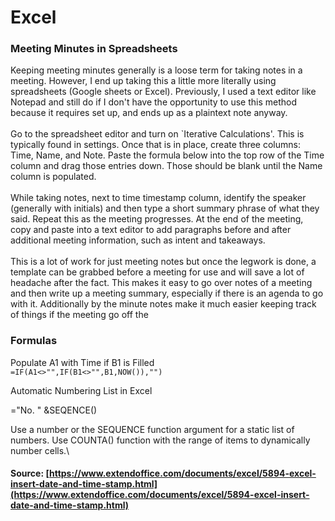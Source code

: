 # Excel

### Meeting Minutes in Spreadsheets

Keeping meeting minutes generally is a loose term for taking notes in a meeting. However, I end up taking this a little more literally using spreadsheets (Google sheets or Excel). Previously, I used a text editor like Notepad and still do if I don't have the opportunity to use this method because it requires set up, and ends up as a plaintext note anyway.\
\
Go to the spreadsheet editor and turn on \`Iterative Calculations'. This is typically found in settings. Once that is in place, create three columns: Time, Name, and Note. Paste the formula below into the top row of the Time column and drag those entries down. Those should be blank until the Name column is populated.\
\
While taking notes, next to time timestamp column, identify the speaker (generally with initials) and then type a short summary phrase of what they said. Repeat this as the meeting progresses. At the end of the meeting, copy and paste into a text editor to add paragraphs before and after additional meeting information, such as intent and takeaways.\
\
This is a lot of work for just meeting notes but once the legwork is done, a template can be grabbed before a meeting for use and will save a lot of headache after the fact. This makes it easy to go over notes of a meeting and then write up a meeting summary, especially if there is an agenda to go with it. Additionally by the minute notes make it much easier keeping track of things if the meeting go off the&#x20;

### Formulas

Populate A1 with Time if B1 is Filled\
`=IF(A1<>"",IF(B1<>"",B1,NOW()),"")`



Automatic Numbering List in Excel

\="No. " \&SEQENCE()

Use a number or the SEQUENCE function argument for a static list of numbers. Use COUNTA() function with the range of items to dynamically number cells.\


#### Source: [https://www.extendoffice.com/documents/excel/5894-excel-insert-date-and-time-stamp.html](https://www.extendoffice.com/documents/excel/5894-excel-insert-date-and-time-stamp.html)
